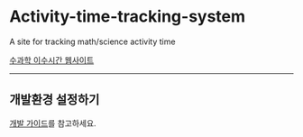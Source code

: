 # Activity-time-tracking-system
A site for tracking math/science activity time

[수과학 이수시간 웹사이트](https://jamsinsci.com)

***

## 개발환경 설정하기

[개발 가이드](./CONTRIBUTING.md)를 참고하세요.
